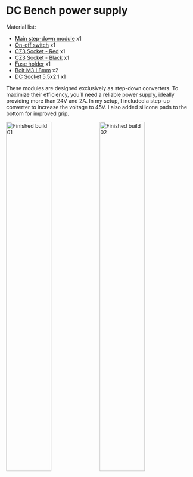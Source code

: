 # DC Bench power supply

Material list:
- [Main step-down module](https://www.aliexpress.com/item/1005006895485748.html?spm=a2g0o.order_list.order_list_main.271.48401802CEvp1f) x1
- [On-off switch](https://grobotronics.com/rocker-switch-on-off.html) x1
- [CZ3 Socket - Red](https://grobotronics.com/banana-socket-4mm-cz3-red.html) x1
- [CZ3 Socket - Black](https://grobotronics.com/banana-socket-4mm-cz3-black.html) x1
- [Fuse holder](https://grobotronics.com/fuse-holder-5x20-panel-mount-blx-4.html) x1
- [Bolt M3 L8mm](https://grobotronics.com/bolt-m3-4mm-din-912.html?variation_id=11808) x2
- [DC Socket 5.5x2.1](https://grobotronics.com/dc-power-jack-5.5x2.1-plastic.html) x1

These modules are designed exclusively as step-down converters. To maximize their efficiency, you’ll need a reliable power supply, ideally providing more than 24V and 2A. In my setup, I included a step-up converter to increase the voltage to 45V. I also added silicone pads to the bottom for improved grip.

<img src="pics/finished-01.jpg" alt="Finished build 01" width="49%"/>
<img src="pics/finished-02.jpg" alt="Finished build 02" width="49%"/>